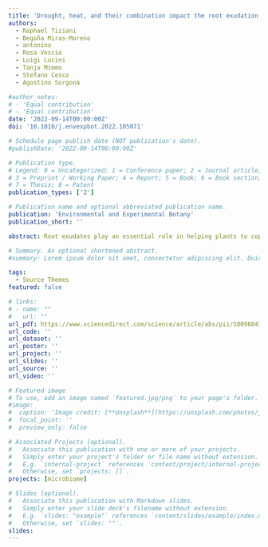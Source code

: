 ```yaml
---
title: 'Drought, heat, and their combination impact the root exudation patterns and rhizosphere microbiome in maize roots'
authors:
  - Raphael Tiziani
  - Begoña Miras-Moreno
  - antonino
  - Rosa Vescio
  - Luigi Lucini
  - Tanja Mimmo
  - Stefano Cesco
  - Agostino Sorgonà

#author_notes:
# - 'Equal contribution'
# - 'Equal contribution'
date: '2022-09-14T00:00:00Z'
doi: '10.1016/j.envexpbot.2022.105071'

# Schedule page publish date (NOT publication's date).
#publishDate: '2022-09-14T00:00:00Z'

# Publication type.
# Legend: 0 = Uncategorized; 1 = Conference paper; 2 = Journal article;
# 3 = Preprint / Working Paper; 4 = Report; 5 = Book; 6 = Book section;
# 7 = Thesis; 8 = Patent
publication_types: ['2']

# Publication name and optional abbreviated publication name.
publication: 'Environmental and Experimental Botany'
publication_short: ''

abstract: Root exudates play an essential role in helping plants to cope with abiotic stress. However, the modulation of root exudation profiles under multiple stress conditions is still poorly understood. Using targeted and untargeted metabolomics, here we tested the effect of drought, heat stress, and their combination on maize root exudates, also considering the differences that might exist between root types (seminal and primary) and root zones (apical and sub-apical). In addition, we built an analytical framework that relates the root exudation profile with the rhizosphere bacterial community, enabling us to dissect the interactions between specific root exudates and bacterial taxa. The composition of root exudates undergoes distinct modulation according to the single or combined stress and to the root zone, but not according to the root type. In addition, we found that stress-specific exudates can influence the relative abundance of specific bacterial taxa, some of which are known to be beneficial microorganisms. Our results contribute to the understanding of plant-soil interactions under the influence of abiotic stressors, which is key in paving the way towards an increased resilience to abiotic stresses, representing a powerful tool to craft the next generation of agricultural practices.

# Summary. An optional shortened abstract.
#summary: Lorem ipsum dolor sit amet, consectetur adipiscing elit. Duis posuere tellus ac convallis placerat. Proin tincidunt magna sed ex sollicitudin condimentum.

tags:
  - Source Themes
featured: false

# links:
# - name: ""
#   url: ""
url_pdf: https://www.sciencedirect.com/science/article/abs/pii/S0098847222002933
url_code: ''
url_dataset: ''
url_poster: ''
url_project: ''
url_slides: ''
url_source: ''
url_video: ''

# Featured image
# To use, add an image named `featured.jpg/png` to your page's folder.
#image:
#  caption: 'Image credit: [**Unsplash**](https://unsplash.com/photos/jdD8gXaTZsc)'
#  focal_point: ''
#  preview_only: false

# Associated Projects (optional).
#   Associate this publication with one or more of your projects.
#   Simply enter your project's folder or file name without extension.
#   E.g. `internal-project` references `content/project/internal-project/index.md`.
#   Otherwise, set `projects: []`.
projects: [microbiome]

# Slides (optional).
#   Associate this publication with Markdown slides.
#   Simply enter your slide deck's filename without extension.
#   E.g. `slides: "example"` references `content/slides/example/index.md`.
#   Otherwise, set `slides: ""`.
slides:
---
```

